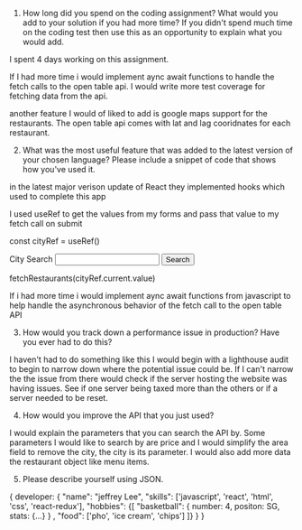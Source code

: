 1. How long did you spend on the coding assignment? What would you add to your
solution if you had more time? If you didn't spend much time on the coding test
then use this as an opportunity to explain what you would add.

I spent 4 days working on this assignment.

If I had more time i would implement aync await functions to handle the fetch calls to the open table api. I would write more test coverage for fetching data from the api.

another feature I would of liked to add is google maps support for the restaurants. The open table api comes with lat and lag cooridnates for each restaurant.

2. What was the most useful feature that was added to the latest version of your
chosen language? Please include a snippet of code that shows how you've used
it.

in the latest major verison update of React they implemented hooks which used to complete this app

I used useRef to get the values from my forms and pass that value to my fetch call on submit

const cityRef = useRef()

<form onSubmit={handleSumbit}>
    <label htmlFor={'city-search'}>City Search</label>
    <input id={'city-search'} className={'text-input'} type='text' ref={cityRef}/>
    <input id={'city-search-submit-button'} className={'submit-button'} type="submit" value="Search" />
</form>

fetchRestaurants(cityRef.current.value)

If i had more time i would implement aync await functions from javascript to help handle the
asynchronous behavior of the fetch call to the open table API

3. How would you track down a performance issue in production? Have you ever had to do this?

I haven't had to do something like this I would begin with a lighthouse audit to begin to narrow
down where the potential issue could be. If I can't narrow the the issue from there would check if
the server hosting the website was having issues. See if one server being taxed more than the others
or if a server needed to be reset.

4. How would you improve the API that you just used?

I would explain the parameters that you can search the API by. Some parameters I would like to search
by are price and I would simplify the area field to remove the city, the city is its parameter. I would also add more data the restaurant object like menu items.

5. Please describe yourself using JSON.

{
    developer:
        {
            "name": "jeffrey Lee",
            "skills": ['javascript', 'react', 'html', 'css', 'react-redux'],
            "hobbies": {[
                "basketball": {
                    number: 4,
                    positon: SG,
                    stats: {...}
                }
            ,
                "food": ['pho', 'ice cream', 'chips']
            ]}
        }
}